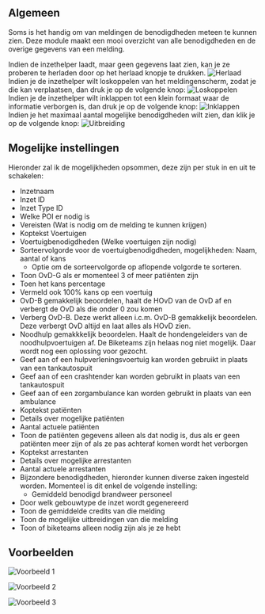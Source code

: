 ## Algemeen

Soms is het handig om van meldingen de benodigdheden meteen te kunnen zien.
Deze module maakt een mooi overzicht van alle benodigdheden en de overige gegevens van een melding.

Indien de inzethelper laadt, maar geen gegevens laat zien,
kan je ze proberen te herladen door op het herlaad knopje te drukken.
![Herlaad](./missionHelperReload.png)  
Indien je de inzethelper wilt loskoppelen van het meldingenscherm,
zodat je die kan verplaatsen, dan druk je op de volgende knop:
![Loskoppelen](./missionHelperLos.png)  
Indien je de inzethelper wilt inklappen tot een klein formaat waar de informatie verborgen is,
dan druk je op de volgende knop:
![Inklappen](./missionHelperExpand.png)  
Indien je het maximaal aantal mogelijke benodigdheden wilt zien,
dan klik je op de volgende knop:
![Uitbreiding](./missionHelperMax.png)

## Mogelijke instellingen

Hieronder zal ik de mogelijkheden opsommen, deze zijn per stuk in en uit te schakelen:

* Inzetnaam
* Inzet ID
* Inzet Type ID
* Welke POI er nodig is
* Vereisten (Wat is nodig om de melding te kunnen krijgen)
* Koptekst Voertuigen
* Voertuigbenodigdheden (Welke voertuigen zijn nodig)
* Sorteervolgorde voor de voertuigbenodigdheden, mogelijkheden: Naam, aantal of kans
    * Optie om de sorteervolgorde op aflopende volgorde te sorteren.
* Toon OvD-G als er momenteel 3 of meer patiënten zijn
* Toen het kans percentage
* Vermeld ook 100% kans op een voertuig
* OvD-B gemakkelijk beoordelen, haalt de HOvD van de OvD af en verbergt de OvD als die onder 0 zou komen
* Verberg OvD-B. Deze werkt alleen i.c.m. OvD-B gemakkelijk beoordelen. Deze verbergt OvD altijd en laat alles als HOvD zien.
* Noodhulp gemakkkelijk beoordelen. Haalt de hondengeleiders van de noodhulpvoertuigen af.
    De Biketeams zijn helaas nog niet mogelijk. Daar wordt nog een oplossing voor gezocht.
* Geef aan of een hulpverleningsvoertuig kan worden gebruikt in plaats van een tankautospuit
* Geef aan of een crashtender kan worden gebruikt in plaats van een tankautospuit
* Geef aan of een zorgambulance kan worden gebruikt in plaats van een ambulance
* Koptekst patiënten
* Details over mogelijke patiënten
* Aantal actuele patiënten
* Toon de patiënten gegevens alleen als dat nodig is,
    dus als er geen patiënten meer zijn of als ze pas achteraf komen wordt het verborgen
* Koptekst arrestanten
* Details over mogelijke arrestanten
* Aantal actuele arrestanten
* Bijzondere benodigdheden, hieronder kunnen diverse zaken ingesteld worden. Momenteel is dit enkel de volgende instelling:
    * Gemiddeld benodigd brandweer personeel
* Door welk gebouwtype de inzet wordt gegenereerd
* Toon de gemiddelde credits van die melding
* Toon de mogelijke uitbreidingen van die melding
* Toon of biketeams alleen nodig zijn als je ze hebt

## Voorbeelden

![Voorbeeld 1](./missionHelper1.png)

![Voorbeeld 2](./missionHelper2.png)

![Voorbeeld 3](./missionHelper3.png)
